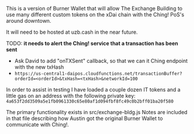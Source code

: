 This is a version of Burner Wallet that will allow The Exchange Building to
use many different custom tokens on the xDai chain with the Ching! PoS's
around downtown.

It will need to be hosted at uzb.cash in the near future.

TODO:
**it needs to alert the Ching! service that a transaction has been sent**
- Ask David to add "onTXSent" callback, so that we can it Ching endpoint with the new txHash
- `https://us-central1-daipos.cloudfunctions.net/transactionBuffer?orderId=<orderId>&txHash=<txHash>&networkId=100`

In order to assist in testing I have loaded a couple dozen IT tokens and a
little gas on an address with the following private key:
`4a653f2dd3509a5e1fb0961330c65e80af1d094fbf8fc49c0b2bff01ba20f580`

The primary functionality exists in src/exchange-bldg.js
Notes are included in that file describing how Austin got the original Burner
Wallet to communicate with Ching!.
